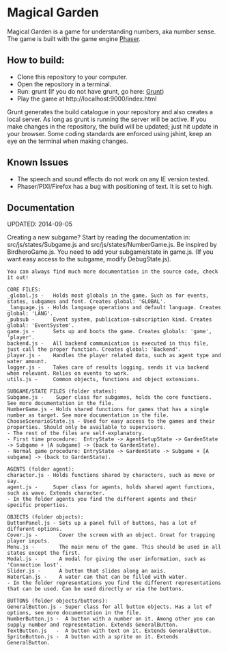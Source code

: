 # Magical Garden
Magical Garden is a game for understanding numbers, aka number sense.
The game is built with the game engine [Phaser](http://phaser.io/).

## How to build:
* Clone this repository to your computer.
* Open the repository in a terminal.
* Run: grunt (If you do not have grunt, go here: [Grunt](http://gruntjs.com/))
* Play the game at http://localhost:9000/index.html

Grunt generates the build catalogue in your repository and also creates a local server.
As long as grunt is running the server will be active. If you make changes in the repository, the build will be updated; just hit update in your browser. Some coding standards are enforced using jshint, keep an eye on the terminal when making changes.

## Known Issues
* The speech and sound effects do not work on any IE version tested.
* Phaser/PIXI/Firefox has a bug with positioning of text. It is set to high.

## Documentation
UPDATED: 2014-09-05

Creating a new subgame?
Start by reading the documentation in: src/js/states/Subgame.js and src/js/states/NumberGame.js.
Be inspired by BirdheroGame.js.
You need to add your subgame/state in game.js.
(If you want easy access to the subgame, modify DebugState.js).

```
You can always find much more documentation in the source code, check it out!

CORE FILES:
_global.js -   Holds most globals in the game. Such as for events, states, subgames and font. Creates global: 'GLOBAL'.
_language.js - Holds language operations and default language. Creates global: 'LANG'.
_pubsub -      Event system, publication-subscription kind. Creates global: 'EventSystem'.
game.js -      Sets up and boots the game. Creates globals: 'game', 'player'.
backend.js -   All backend communication is executed in this file, just call the proper function. Creates global: 'Backend'.
player.js -    Handles the player related data, such as agent type and water amount.
logger.js -    Takes care of results logging, sends it via backend when relevant. Relies on events to work.
utils.js -     Common objects, functions and object extensions.

SUBGAME/STATE FILES (folder states):
Subgame.js -    Super class for subgames, holds the core functions. See more documentation in the file.
NumberGame.js - Holds shared functions for games that has a single number as target. See more documentation in the file.
ChooseScenarioState.js - Used for easy access to the games and their properties. Should only be available to supervisors.
- The rest of the files are self-explanatory.
- First time procedure:  EntryState -> AgentSetupState -> GardenState -> Subgame + [A subgame] -> (back to GardenState).
- Normal game procedure: EntryState -> GardenState -> Subgame + [A subgame] -> (back to GardenState).

AGENTS (folder agent):
character.js - Holds functions shared by characters, such as move or say.
agent.js -     Super class for agents, holds shared agent functions, such as wave. Extends character.
- In the folder agents you find the different agents and their specific properties.

OBJECTS (folder objects):
ButtonPanel.js - Sets up a panel full of buttons, has a lot of different options.
Cover.js -       Cover the screen with an object. Great for trapping player inputs.
Menu.js -        The main menu of the game. This should be used in all states except the first.
Modal.js -       A modal for giving the user information, such as 'Connection lost'.
Slider.js -      A button that slides along an axis.
WaterCan.js -    A water can that can be filled with water.
- In the folder representations you find the different representations that can be used. Can be used directly or via the buttons.

BUTTONS (folder objects/buttons):
GeneralButton.js - Super class for all button objects. Has a lot of options, see more documentation in the file.
NumberButton.js -  A button with a number on it. Among other you can supply number and representation. Extends GeneralButton.
TextButton.js   -  A button with text on it. Extends GeneralButton.
SpriteButton.js -  A button with a sprite on it. Extends GeneralButton.
```